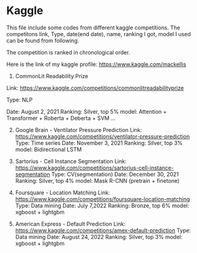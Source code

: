 # Kaggle
This file include some codes from different kaggle competitions. The competitons link, Type, date(end date), name, ranking I got, model I used can be found from following.

The competition is ranked in chronological order.

Here is the link of my kaggle profile: https://www.kaggle.com/mackellis

1. CommonLit Readability Prize  

  Link: https://www.kaggle.com/competitions/commonlitreadabilityprize  
  
  Type: NLP  
  
  Date: August 2, 2021 
  Ranking: Silver, top 5%
  model: Attention + Transformer + Roberta + Deberta + SVM ...

2. Google Brain - Ventilator Pressure Prediction
  Link: https://www.kaggle.com/competitions/ventilator-pressure-prediction
  Type: Time series
  Date: November 3, 2021 
  Ranking: Silver, top 3%
  model: Bidirectional LSTM

3. Sartorius - Cell Instance Segmentation
  Link: https://www.kaggle.com/competitions/sartorius-cell-instance-segmentation
  Type: CV(segmentation)
  Date: December 30, 2021 
  Ranking: Silver, top 4%
  model: Mask R-CNN (pretrain + finetone)

4. Foursquare - Location Matching
  Link: https://www.kaggle.com/competitions/foursquare-location-matching
  Type: Data mining
  Date: July 7,2022
  Ranking: Bronze, top 6%
  model: xgboost + lightgbm
  
5. American Express - Default Prediction
  Link: https://www.kaggle.com/competitions/amex-default-prediction
  Type: Data mining
  Date: August 24, 2022
  Ranking: Silver, top 3%
  model: xgboost + lightgbm 



